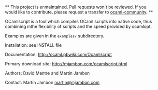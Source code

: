 ** This project is unmaintained. Pull requests won't be reviewed.
   If you would like to contribute, please request a transfer to
   [ocaml-community](https://github.com/ocaml-community/meta). **

OCamlscript is a tool which compiles OCaml scripts into native code,
thus combining mthe flexibility of scripts and the speed provided by
ocamlopt.

Examples are given in the `examples/` subdirectory.

Installation: see INSTALL file

Documentation: http://ocaml.pbwiki.com/Ocamlscript

Primary download site: http://mjambon.com/ocamlscript.html

Authors: David Mentre and Martin Jambon

Contact: Martin Jambon <martin@mjambon.com>
